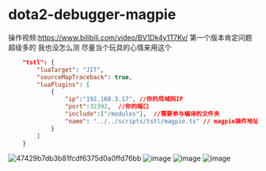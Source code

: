 # dota2-debugger-magpie
操作视频:https://www.bilibili.com/video/BV1Dk4y1T7Kv/
第一个版本肯定问题超级多的 我也没怎么测 
尽量当个玩具的心情来用这个
```json 
    "tstl": {
        "luaTarget": "JIT",
        "sourceMapTraceback": true,
        "luaPlugins": [
            {
                "ip":"192.168.3.17", //你的局域网IP
                "port":32392,  //你的端口
                "include":["/modules"],  //需要参与编译的文件夹
                "name": "../../scripts/tstl/magpie.ts" // magpie插件地址
            }
        ]
    }
```
![47429b7db3b81fcdf6375d0a0ffd76bb](https://github.com/unco999/dota2-debugger-magpie/assets/50286783/7775c684-05bb-4458-bbb5-e6fe9f6d358c)
![image](https://github.com/unco999/dota2-debugger-magpie/assets/50286783/693d65d2-1e52-49ce-a37d-d4222ee94b95)
![image](https://github.com/unco999/dota2-debugger-magpie/assets/50286783/3044cfe3-ab9c-42eb-9d83-608386ddee9c)
![image](https://github.com/unco999/dota2-debugger-magpie/assets/50286783/b1f33469-1e63-497f-911a-65ab3fa8ae0b)

